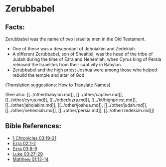 # Zerubbabel #

## Facts: ##

Zerubbabel was the name of two Israelite men in the Old Testament.

* One of these was a descendant of Jehoiakim and Zedekiah.
* A different Zerubbabel, son of Shealtiel, was the head of the tribe of Judah during the time of Ezra and Nehemiah, when Cyrus king of Persia released the Israelites from their captivity in Babylon.
* Zerubbabel and the high priest Joshua were among those who helped rebuild the temple and altar of God. 

(Translation suggestions: [How to Translate Names](en/ta-vol1/translate/man/translate-names))

(See also: [[../other/babylon.md]], [[../other/captive.md]], [[../other/cyrus.md]], [[../other/ezra.md]], [[../kt/highpriest.md]], [[../other/jehoiakim.md]], [[../other/joshua.md]], [[../other/judah.md]], [[../other/nehemiah.md]], [[../other/persia.md]], [[../other/zedekiah.md]])

## Bible References: ##

* [1 Chronicles 03:19-21](en/tn/1ch/help/03/19)
* [Ezra 02:1-2](en/tn/ezr/help/02/01)
* [Ezra 03:8-9](en/tn/ezr/help/03/08)
* [Luke 03:27-29](en/tn/luk/help/03/27)
* [Matthew 01:12-14](en/tn/mat/help/01/12)